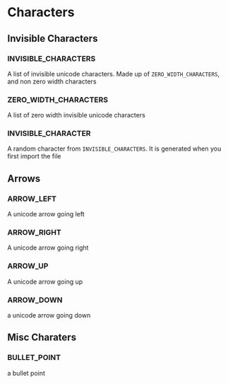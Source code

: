 # Characters

## Invisible Characters

### INVISIBLE_CHARACTERS

A list of invisible unicode characters. Made up of `ZERO_WIDTH_CHARACTERS`, and non zero width characters

### ZERO_WIDTH_CHARACTERS

A list of zero width invisible unicode characters

### INVISIBLE_CHARACTER

A random character from `INVISIBLE_CHARACTERS`. It is generated when you first import the file

## Arrows

### ARROW_LEFT

A unicode arrow going left

### ARROW_RIGHT

A unicode arrow going right

### ARROW_UP

A unicode arrow going up

### ARROW_DOWN

a unicode arrow going down

## Misc Charaters

### BULLET_POINT

a bullet point
